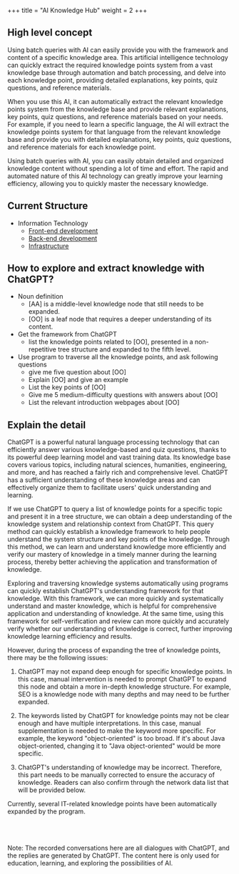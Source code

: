 +++
title = "AI Knowledge Hub"
weight = 2
+++

## High level concept
Using batch queries with AI can easily provide you with the framework and content of a specific knowledge area. This artificial intelligence technology can quickly extract the required knowledge points system from a vast knowledge base through automation and batch processing, and delve into each knowledge point, providing detailed explanations, key points, quiz questions, and reference materials.

When you use this AI, it can automatically extract the relevant knowledge points system from the knowledge base and provide relevant explanations, key points, quiz questions, and reference materials based on your needs. For example, if you need to learn a specific language, the AI will extract the knowledge points system for that language from the relevant knowledge base and provide you with detailed explanations, key points, quiz questions, and reference materials for each knowledge point.

Using batch queries with AI, you can easily obtain detailed and organized knowledge content without spending a lot of time and effort. The rapid and automated nature of this AI technology can greatly improve your learning efficiency, allowing you to quickly master the necessary knowledge.

## Current Structure
- Information Technology
  - [Front-end development](https://learninfun.github.io/learn-with-ai/ai-knowledge-hub/front-end-development/)
  - [Back-end development](https://learninfun.github.io/learn-with-ai/ai-knowledge-hub/back-end-development/)
  - [Infrastructure](https://learninfun.github.io/learn-with-ai/ai-knowledge-hub/infrastructure/)

## How to explore and extract knowledge with ChatGPT?
- Noun definition
  - [AA] is a middle-level knowledge node that still needs to be expanded.
  - [OO] is a leaf node that requires a deeper understanding of its content.
- Get the framework from ChatGPT
  - list the knowledge points related to [OO], presented in a non-repetitive tree structure and expanded to the fifth level.
- Use program to traverse all the knowledge points, and ask following questions
  - give me five question about [OO]
  - Explain [OO] and give an example
  - List the key points of [OO]
  - Give me 5 medium-difficulty questions with answers about [OO]
  - List the relevant introduction webpages about [OO]

## Explain the detail

ChatGPT is a powerful natural language processing technology that can efficiently answer various knowledge-based and quiz questions, thanks to its powerful deep learning model and vast training data.
Its knowledge base covers various topics, including natural sciences, humanities, engineering, and more, and has reached a fairly rich and comprehensive level.
ChatGPT has a sufficient understanding of these knowledge areas and can effectively organize them to facilitate users' quick understanding and learning.

If we use ChatGPT to query a list of knowledge points for a specific topic and present it in a tree structure, we can obtain a deep understanding of the knowledge system and relationship context from ChatGPT.
This query method can quickly establish a knowledge framework to help people understand the system structure and key points of the knowledge.
Through this method, we can learn and understand knowledge more efficiently and verify our mastery of knowledge in a timely manner during the learning process, thereby better achieving the application and transformation of knowledge.

Exploring and traversing knowledge systems automatically using programs can quickly establish ChatGPT's understanding framework for that knowledge. With this framework, we can more quickly and systematically understand and master knowledge, which is helpful for comprehensive application and understanding of knowledge. At the same time, using this framework for self-verification and review can more quickly and accurately verify whether our understanding of knowledge is correct, further improving knowledge learning efficiency and results.

However, during the process of expanding the tree of knowledge points, there may be the following issues:

1. ChatGPT may not expand deep enough for specific knowledge points. In this case, manual intervention is needed to prompt ChatGPT to expand this node and obtain a more in-depth knowledge structure. For example, SEO is a knowledge node with many depths and may need to be further expanded.

2. The keywords listed by ChatGPT for knowledge points may not be clear enough and have multiple interpretations. In this case, manual supplementation is needed to make the keyword more specific. For example, the keyword "object-oriented" is too broad. If it's about Java object-oriented, changing it to "Java object-oriented" would be more specific.

3. ChatGPT's understanding of knowledge may be incorrect. Therefore, this part needs to be manually corrected to ensure the accuracy of knowledge. Readers can also confirm through the network data list that will be provided below.

Currently, several IT-related knowledge points have been automatically expanded by the program.


<br><br><br>
Note: The recorded conversations here are all dialogues with ChatGPT, and the replies are generated by ChatGPT. The content here is only used for education, learning, and exploring the possibilities of AI.
